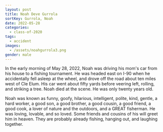```yaml
---
layout: post
title: Noah Deve Gurrola
sortKey: Gurrola, Noah
date: 2022-05-28
categories:
  - class-of-2020
tags:
  - accident
images:
  - /assets/noahgurrola3.png
gender: male
---
```

In the early morning of May 28, 2022, Noah was driving his mom's car from his house to a fishing tournament. He was headed east on I-90 when he accidentally fell asleep at the wheel, and drove off the road about ten miles west of Cle Elum. His car went about fifty yards before veering left, rolling, and striking a tree. Noah died at the scene. He was only twenty years old.

Noah was known as funny, goofy, hilarious, intelligent, polite, kind, gentle, a hard worker, a good son, a good brother, a good cousin, a good friend, a good cook, a lover of nature and the outdoors, and a GREAT fisherman. He was loving, lovable, and so loved. Some friends and cousins of his will greet him in heaven. They are probably already fishing, hanging out, and laughing together.